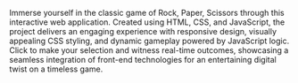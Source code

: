 Immerse yourself in the classic game of Rock, Paper, Scissors through this interactive web application. Created using HTML, CSS, and JavaScript, the project delivers an engaging experience with responsive design, visually appealing CSS styling, and dynamic gameplay powered by JavaScript logic. Click to make your selection and witness real-time outcomes, showcasing a seamless integration of front-end technologies for an entertaining digital twist on a timeless game.
